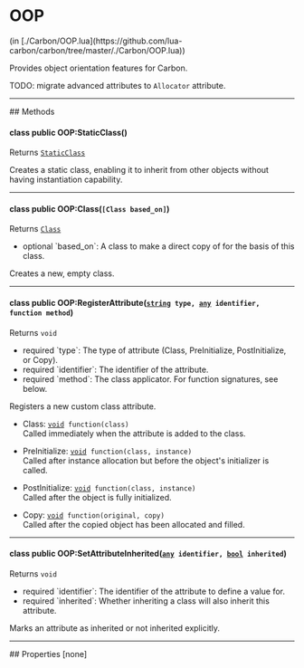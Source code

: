 <h1 class="class-title">OOP</h1>
<span class="file-link">(in [./Carbon/OOP.lua](https://github.com/lua-carbon/carbon/tree/master/./Carbon/OOP.lua))</span><br/>

Provides object orientation features for Carbon.

TODO: migrate advanced attributes to <code>Allocator</code> attribute.


<hr />
## Methods
<h4 class="method-name"><span class="doc-scope doc-class">class</span> <span class="doc-visibility doc-public">public</span> OOP:StaticClass()</h4>
<p class="method-returns bold">Returns <code><a href="Classes/StaticClass">StaticClass</a></code></p>
<ul class="doc-arg-list">

</ul>

Creates a static class, enabling it to inherit from other objects without having instantiation capability.
<hr/>
<h4 class="method-name"><span class="doc-scope doc-class">class</span> <span class="doc-visibility doc-public">public</span> OOP:Class(<code>[Class based_on]</code>)</h4>
<p class="method-returns bold">Returns <code><a href="Classes/Class">Class</a></code></p>
<ul class="doc-arg-list">
<li><span class="doc-arg-level doc-optional">optional</span>  `based_on`: A class to make a direct copy of for the basis of this class.</li>
</ul>

Creates a new, empty class.
<hr/>
<h4 class="method-name"><span class="doc-scope doc-class">class</span> <span class="doc-visibility doc-public">public</span> OOP:RegisterAttribute(<code><a href="Types#string">string</a> type, <a href="Types#any">any</a> identifier, function method</code>)</h4>
<p class="method-returns bold">Returns <code>void</code></p>
<ul class="doc-arg-list">
<li><span class="doc-arg-level doc-required">required</span>  `type`: The type of attribute (Class, PreInitialize, PostInitialize, or Copy).</li>
<li><span class="doc-arg-level doc-required">required</span>  `identifier`: The identifier of the attribute.</li>
<li><span class="doc-arg-level doc-required">required</span>  `method`: The class applicator. For function signatures, see below.</li>
</ul>

Registers a new custom class attribute.

<ul><li>Class: <code><a href="Types#void">void</a> function(class)</code><br />	Called immediately when the attribute is added to the class.</li></ul>

<ul><li>PreInitialize: <code><a href="Types#void">void</a> function(class, instance)</code><br />	Called after instance allocation but before the object's initializer is called.</li></ul>

<ul><li>PostInitialize: <code><a href="Types#void">void</a> function(class, instance)</code><br />	Called after the object is fully initialized.</li></ul>

<ul><li>Copy: <code><a href="Types#void">void</a> function(original, copy)</code><br />	Called after the copied object has been allocated and filled.</li></ul>
<hr/>
<h4 class="method-name"><span class="doc-scope doc-class">class</span> <span class="doc-visibility doc-public">public</span> OOP:SetAttributeInherited(<code><a href="Types#any">any</a> identifier, <a href="Types#bool">bool</a> inherited</code>)</h4>
<p class="method-returns bold">Returns <code>void</code></p>
<ul class="doc-arg-list">
<li><span class="doc-arg-level doc-required">required</span>  `identifier`: The identifier of the attribute to define a value for.</li>
<li><span class="doc-arg-level doc-required">required</span>  `inherited`: Whether inheriting a class will also inherit this attribute.</li>
</ul>

Marks an attribute as inherited or not inherited explicitly.

<hr />
## Properties
[none]